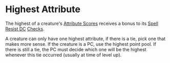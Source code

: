 # Highest Attribute

The highest of a creature's [Attribute Scores](../Attributes/Attribute%20Scores.md) receives a bonus to its [Spell Resist DC](../../Magic/Spellcasting/Spell%20Resist%20DC.md) [Checks](../../Game%20Procedures/Core%20Procedures/Check.md).

A creature can only have one highest attribute, if there is a tie, pick one that makes more sense. If the creature is a PC, use the highest point pool. If there is still a tie, the PC must decide which one will be the highest whenever this tie occurred (usually at time of level up).
